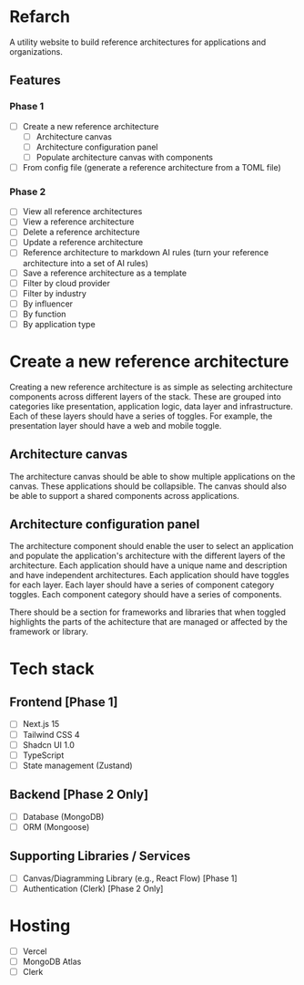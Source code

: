 # Refarch

A utility website to build reference architectures for applications and organizations.

## Features

### Phase 1
- [ ] Create a new reference architecture
  - [ ] Architecture canvas
  - [ ] Architecture configuration panel
  - [ ] Populate architecture canvas with components
- [ ] From config file (generate a reference architecture from a TOML file)

### Phase 2
- [ ] View all reference architectures
- [ ] View a reference architecture
- [ ] Delete a reference architecture
- [ ] Update a reference architecture
- [ ] Reference architecture to markdown AI rules (turn your reference architecture into a set of AI rules)
- [ ] Save a reference architecture as a template
- [ ] Filter by cloud provider
- [ ] Filter by industry
- [ ] By influencer
- [ ] By function
- [ ] By application type

# Create a new reference architecture
Creating a new reference architecture is as simple as selecting architecture components across different layers of the stack. These are grouped into categories like presentation, application logic, data layer and infrastructure. Each of these layers should have a series of toggles. For example, the presentation layer should have a web and mobile toggle. 

## Architecture canvas

The architecture canvas should be able to show multiple applications on the canvas. These applications should be collapsible. The canvas should also be able to support a shared components across applications. 

## Architecture configuration panel
The architecture component should enable the user to select an application and populate the application's architecture with the different layers of the architecture. Each application should have a unique name and description and have independent architectures. Each application should have toggles for each layer. Each layer should have a series of component category toggles. Each component category should have a series of components.

There should be a section for frameworks and libraries that when toggled highlights the parts of the achitecture that are managed or affected by the framework or library.

# Tech stack

## Frontend [Phase 1]
- [ ] Next.js 15
- [ ] Tailwind CSS 4
- [ ] Shadcn UI 1.0
- [ ] TypeScript
- [ ] State management (Zustand)

## Backend [Phase 2 Only]
- [ ] Database (MongoDB)
- [ ] ORM (Mongoose)

## Supporting Libraries / Services
- [ ] Canvas/Diagramming Library (e.g., React Flow) [Phase 1]
- [ ] Authentication (Clerk) [Phase 2 Only]

# Hosting
- [ ] Vercel
- [ ] MongoDB Atlas
- [ ] Clerk
